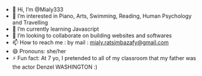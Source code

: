 - 👋 Hi, I’m @Mialy333
- 👀 I’m interested in Piano, Arts, Swimming, Reading, Human Psychology and Travelling
- 🌱 I’m currently learning Javascript
- 💞️ I’m looking to collaborate on building websites and softwares
- 📫 How to reach me : by mail : mialy.ratsimbazafy@gmail.com 
- 😄 Pronouns: she/her
- ⚡ Fun fact: At 7 yo, I pretended to all of my classroom that my father was the actor Denzel WASHINGTON :) 

<!---
Mialy333/Mialy333 is a ✨ special ✨ repository because its `README.md` (this file) appears on your GitHub profile.
You can click the Preview link to take a look at your changes.
--->
